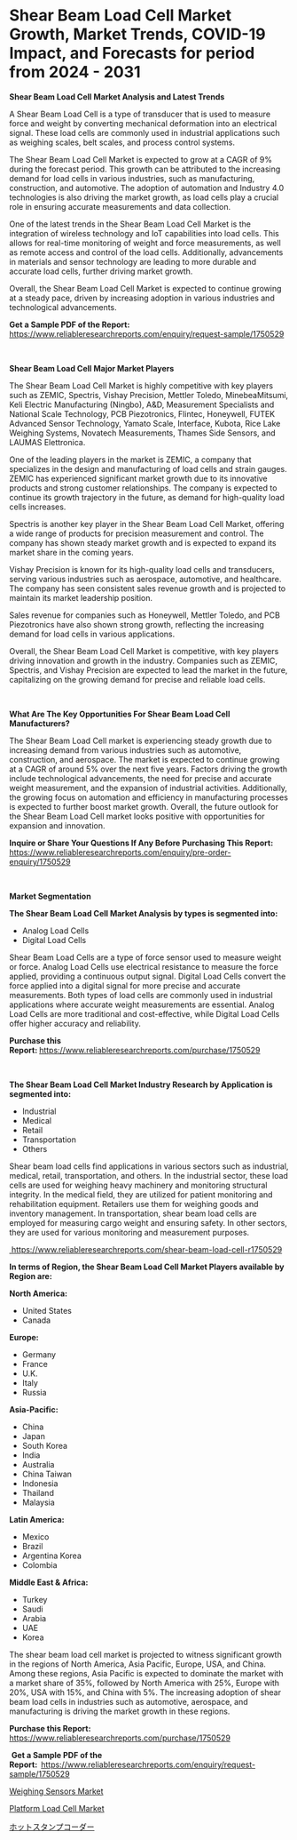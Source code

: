 <p><h1>Shear Beam Load Cell Market Growth, Market Trends, COVID-19 Impact, and Forecasts for period from 2024 - 2031</h1></p><p><strong>Shear Beam Load Cell Market Analysis and Latest Trends</strong></p>
<p><p>A Shear Beam Load Cell is a type of transducer that is used to measure force and weight by converting mechanical deformation into an electrical signal. These load cells are commonly used in industrial applications such as weighing scales, belt scales, and process control systems.</p><p>The Shear Beam Load Cell Market is expected to grow at a CAGR of 9% during the forecast period. This growth can be attributed to the increasing demand for load cells in various industries, such as manufacturing, construction, and automotive. The adoption of automation and Industry 4.0 technologies is also driving the market growth, as load cells play a crucial role in ensuring accurate measurements and data collection.</p><p>One of the latest trends in the Shear Beam Load Cell Market is the integration of wireless technology and IoT capabilities into load cells. This allows for real-time monitoring of weight and force measurements, as well as remote access and control of the load cells. Additionally, advancements in materials and sensor technology are leading to more durable and accurate load cells, further driving market growth.</p><p>Overall, the Shear Beam Load Cell Market is expected to continue growing at a steady pace, driven by increasing adoption in various industries and technological advancements.</p></p>
<p><strong>Get a Sample PDF of the Report:&nbsp;</strong> <a href="https://www.reliableresearchreports.com/enquiry/request-sample/1750529">https://www.reliableresearchreports.com/enquiry/request-sample/1750529</a></p>
<p>&nbsp;</p>
<p><strong>Shear Beam Load Cell Major Market Players</strong></p>
<p><p>The Shear Beam Load Cell Market is highly competitive with key players such as ZEMIC, Spectris, Vishay Precision, Mettler Toledo, MinebeaMitsumi, Keli Electric Manufacturing (Ningbo), A&D, Measurement Specialists and National Scale Technology, PCB Piezotronics, Flintec, Honeywell, FUTEK Advanced Sensor Technology, Yamato Scale, Interface, Kubota, Rice Lake Weighing Systems, Novatech Measurements, Thames Side Sensors, and LAUMAS Elettronica.</p><p>One of the leading players in the market is ZEMIC, a company that specializes in the design and manufacturing of load cells and strain gauges. ZEMIC has experienced significant market growth due to its innovative products and strong customer relationships. The company is expected to continue its growth trajectory in the future, as demand for high-quality load cells increases.</p><p>Spectris is another key player in the Shear Beam Load Cell Market, offering a wide range of products for precision measurement and control. The company has shown steady market growth and is expected to expand its market share in the coming years.</p><p>Vishay Precision is known for its high-quality load cells and transducers, serving various industries such as aerospace, automotive, and healthcare. The company has seen consistent sales revenue growth and is projected to maintain its market leadership position.</p><p>Sales revenue for companies such as Honeywell, Mettler Toledo, and PCB Piezotronics have also shown strong growth, reflecting the increasing demand for load cells in various applications.</p><p>Overall, the Shear Beam Load Cell Market is competitive, with key players driving innovation and growth in the industry. Companies such as ZEMIC, Spectris, and Vishay Precision are expected to lead the market in the future, capitalizing on the growing demand for precise and reliable load cells.</p></p>
<p>&nbsp;</p>
<p><strong>What Are The Key Opportunities For Shear Beam Load Cell Manufacturers?</strong></p>
<p><p>The Shear Beam Load Cell market is experiencing steady growth due to increasing demand from various industries such as automotive, construction, and aerospace. The market is expected to continue growing at a CAGR of around 5% over the next five years. Factors driving the growth include technological advancements, the need for precise and accurate weight measurement, and the expansion of industrial activities. Additionally, the growing focus on automation and efficiency in manufacturing processes is expected to further boost market growth. Overall, the future outlook for the Shear Beam Load Cell market looks positive with opportunities for expansion and innovation.</p></p>
<p><strong>Inquire or Share Your Questions If Any Before Purchasing This Report:</strong> <a href="https://www.reliableresearchreports.com/enquiry/pre-order-enquiry/1750529">https://www.reliableresearchreports.com/enquiry/pre-order-enquiry/1750529</a></p>
<p>&nbsp;</p>
<p><strong>Market Segmentation</strong></p>
<p><strong>The Shear Beam Load Cell Market Analysis by types is segmented into:</strong></p>
<p><ul><li>Analog Load Cells</li><li>Digital Load Cells</li></ul></p>
<p><p>Shear Beam Load Cells are a type of force sensor used to measure weight or force. Analog Load Cells use electrical resistance to measure the force applied, providing a continuous output signal. Digital Load Cells convert the force applied into a digital signal for more precise and accurate measurements. Both types of load cells are commonly used in industrial applications where accurate weight measurements are essential. Analog Load Cells are more traditional and cost-effective, while Digital Load Cells offer higher accuracy and reliability.</p></p>
<p><strong>Purchase this Report:&nbsp;</strong><a href="https://www.reliableresearchreports.com/purchase/1750529">https://www.reliableresearchreports.com/purchase/1750529</a></p>
<p>&nbsp;</p>
<p><strong>The Shear Beam Load Cell Market Industry Research by Application is segmented into:</strong></p>
<p><ul><li>Industrial</li><li>Medical</li><li>Retail</li><li>Transportation</li><li>Others</li></ul></p>
<p><p>Shear beam load cells find applications in various sectors such as industrial, medical, retail, transportation, and others. In the industrial sector, these load cells are used for weighing heavy machinery and monitoring structural integrity. In the medical field, they are utilized for patient monitoring and rehabilitation equipment. Retailers use them for weighing goods and inventory management. In transportation, shear beam load cells are employed for measuring cargo weight and ensuring safety. In other sectors, they are used for various monitoring and measurement purposes.</p></p>
<p><a href="https://www.reliableresearchreports.com/shear-beam-load-cell-r1750529">&nbsp;https://www.reliableresearchreports.com/shear-beam-load-cell-r1750529</a></p>
<p><strong>In terms of Region, the Shear Beam Load Cell Market Players available by Region are:</strong></p>
<p>
    <p> <strong> North America: </strong>
        <ul>
            <li>United States</li>
            <li>Canada</li>
        </ul>
        </p> 
    <p> <strong> Europe: </strong>
        <ul>
            <li>Germany</li>
            <li>France</li>
            <li>U.K.</li>
            <li>Italy</li>
            <li>Russia</li>
        </ul>
        </p> 
    <p> <strong> Asia-Pacific: </strong>
        <ul>
            <li>China</li>
            <li>Japan</li>
            <li>South Korea</li>
            <li>India</li>
            <li>Australia</li>
            <li>China Taiwan</li>
            <li>Indonesia</li>
            <li>Thailand</li>
            <li>Malaysia</li>
        </ul>
        </p> 
    <p> <strong> Latin America: </strong>
        <ul>
            <li>Mexico</li>
            <li>Brazil</li>
            <li>Argentina Korea</li>
            <li>Colombia</li>
        </ul>
        </p> 
    <p> <strong> Middle East & Africa: </strong>
        <ul>
            <li>Turkey</li>
            <li>Saudi</li>
            <li>Arabia</li>
            <li>UAE</li>
            <li>Korea</li>
        </ul>
    </p>
    </p>
<p><p>The shear beam load cell market is projected to witness significant growth in the regions of North America, Asia Pacific, Europe, USA, and China. Among these regions, Asia Pacific is expected to dominate the market with a market share of 35%, followed by North America with 25%, Europe with 20%, USA with 15%, and China with 5%. The increasing adoption of shear beam load cells in industries such as automotive, aerospace, and manufacturing is driving the market growth in these regions.</p></p>
<p><strong>Purchase this Report: </strong><a href="https://www.reliableresearchreports.com/purchase/1750529">https://www.reliableresearchreports.com/purchase/1750529</a></p>
<p>&nbsp;<strong>Get a Sample PDF of the Report:&nbsp;&nbsp;</strong><a href="https://www.reliableresearchreports.com/enquiry/request-sample/1750529">https://www.reliableresearchreports.com/enquiry/request-sample/1750529</a></p>
<p><strong></strong></p>
<p><p><a href="https://github.com/Angelnienowdseej3e45z3p8c/Market-Research-Report-List-2/blob/main/weighing-sensors-market.md">Weighing Sensors Market</a></p><p><a href="https://github.com/brentleyjimmiealvaradoz4l1rea/Market-Research-Report-List-2/blob/main/platform-load-cell-market.md">Platform Load Cell Market</a></p><p><a href="https://github.com/EstaSprer20231/Market-Research-Report-List-1/blob/main/503970831574.md">ホットスタンプコーダー</a></p></p>